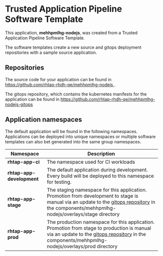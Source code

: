 # Trusted Application Pipeline Software Template

This application, **mehhpmlhg-nodejs**, was created from a Trusted Application Pipeline Software Template.

The software templates create a new source and gitops deployment repositories with a sample source application. 

## Repositories

The source code for your application can be found in [https://github.com/rhtap-rhdh-qe/mehhpmlhg-nodejs ](https://github.com/rhtap-rhdh-qe/mehhpmlhg-nodejs ).
 
The gitops repository, which contains the kubernetes manifests for the application can be found in 
[https://github.com/rhtap-rhdh-qe/mehhpmlhg-nodejs-gitops ](https://github.com/rhtap-rhdh-qe/mehhpmlhg-nodejs-gitops ) 

## Application namespaces 

The default application will be found in the following namespaces. Applications can be deployed into unique namespaces or multiple software templates can also bet generated into the same group namespaces.  

|  Namespace   |  Description   |  
| -------- | -------- |
| **rhtap-app-ci** | The namespace used for CI workloads |
| **rhtap-app-development** | The default application during development. Every build will be deployed to this namespace for testing. |
| **rhtap-app-stage** | The staging namespace for this application. Promotion from development to stage is manual via an update to the [gitops repository](https://github.com/rhtap-rhdh-qe/mehhpmlhg-nodejs-gitops ) in the components/mehhpmlhg-nodejs/overlays/stage directory |
| **rhtap-app-prod** | The production namespace for this application. Promotion from stage to production is manual via an update to the [gitops repository](https://github.com/rhtap-rhdh-qe/mehhpmlhg-nodejs-gitops ) in the components/mehhpmlhg-nodejs/overlays/prod directory |